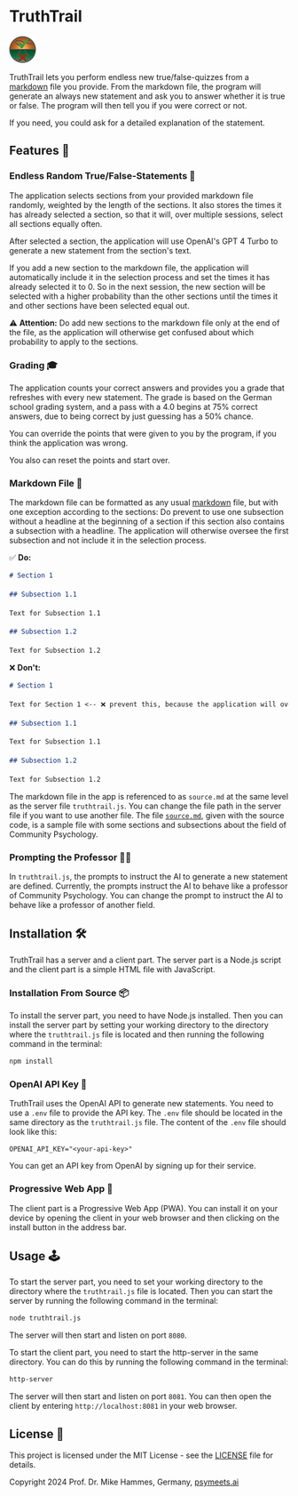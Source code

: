 # TruthTrail

![TruthTrail](./lowres.png)

TruthTrail lets you perform endless new true/false-quizzes from a [markdown](https://www.markdownguide.org/basic-syntax/) file you provide. From the markdown file, the program will generate an always new statement and ask you to answer whether it is true or false. The program will then tell you if you were correct or not. 

If you need, you could ask for a detailed explanation of the statement. 

## Features 🚀

### Endless Random True/False-Statements 🎲

The application selects sections from your provided markdown file randomly, weighted by the length of the sections. It also stores the times it has already selected a section, so that it will, over multiple sessions, select all sections equally often. 

After selected a section, the application will use OpenAI's GPT 4 Turbo to generate a new statement from the section's text.

If you add a new section to the markdown file, the application will automatically include it in the selection process and set the times it has already selected it to 0. So in the next session, the new section will be selected with a higher probability than the other sections until the times it and other sections have been selected equal out. 

⚠️ **Attention:** Do add new sections to the markdown file only at the end of the file, as the application will otherwise get confused about which probability to apply to the sections.

### Grading 🎓

The application counts your correct answers and provides you a grade that refreshes with every new statement. The grade is based on the German school grading system, and a pass with a 4.0 begins at 75% correct answers, due to being correct by just guessing has a 50% chance.

You can override the points that were given to you by the program, if you think the application was wrong.

You also can reset the points and start over.

### Markdown File 📄

The markdown file can be formatted as any usual [markdown](https://www.markdownguide.org/basic-syntax/) file, but with one exception according to the sections: Do prevent to use one subsection without a headline at the beginning of a section if this section also contains a subsection with a headline. The application will otherwise oversee the first subsection and not include it in the selection process.

✅ **Do:**
```markdown
# Section 1

## Subsection 1.1

Text for Subsection 1.1

## Subsection 1.2

Text for Subsection 1.2
```

❌ **Don't:**
```markdown
# Section 1

Text for Section 1 <-- ❌ prevent this, because the application will oversee it

## Subsection 1.1

Text for Subsection 1.1

## Subsection 1.2

Text for Subsection 1.2
```

The markdown file in the app is referenced to as `source.md` at the same level as the server file `truthtrail.js`. You can change the file path in the server file if you want to use another file. The file [`source.md`](./source.md), given with the source code, is a sample file with some sections and subsections about the field of Community Psychology.

### Prompting the Professor 🧑‍🏫

In `truthtrail.js`, the prompts to instruct the AI to generate a new statement are defined. Currently, the prompts instruct the AI to behave like a professor of Community Psychology. You can change the prompt to instruct the AI to behave like a professor of another field.

## Installation 🛠️

TruthTrail has a server and a client part. The server part is a Node.js script and the client part is a simple HTML file with JavaScript. 

### Installation From Source 📦

To install the server part, you need to have Node.js installed. Then you can install the server part by setting your working directory to the directory where the `truthtrail.js` file is located and then running the following command in the terminal:

```bash
npm install
```

### OpenAI API Key 🔑

TruthTrail uses the OpenAI API to generate new statements. You need to use a `.env` file to provide the API key. The `.env` file should be located in the same directory as the `truthtrail.js` file. The content of the `.env` file should look like this:

```env
OPENAI_API_KEY="<your-api-key>"
```

You can get an API key from OpenAI by signing up for their service.

### Progressive Web App 📱

The client part is a Progressive Web App (PWA). You can install it on your device by opening the client in your web browser and then clicking on the install button in the address bar.

## Usage 🕹️

To start the server part, you need to set your working directory to the directory where the `truthtrail.js` file is located. Then you can start the server by running the following command in the terminal:

```bash
node truthtrail.js
```

The server will then start and listen on port `8080`. 

To start the client part, you need to start the http-server in the same directory. You can do this by running the following command in the terminal:

```bash
http-server
```

The server will then start and listen on port `8081`. You can then open the client by entering `http://localhost:8081` in your web browser.

## License 📜

This project is licensed under the MIT License - see the [LICENSE](LICENSE) file for details.

Copyright 2024 Prof. Dr. Mike Hammes, Germany, [psymeets.ai](https://psymeets.ai)
